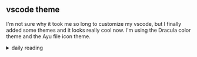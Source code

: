 ## vscode theme

I'm not sure why it took me so long to customize my vscode, but I finally added some themes and it looks really cool now. I'm using the Dracula color theme and the Ayu file icon theme.

<details markdown="1">
<summary>daily reading</summary>

| {{ page.date | date: "%B %-d, %Y" }} |
| :-------------: |
| [2 Sam. 13; 2 Cor. 6; Ezek. 20; Ps. 66–67]({% link _Bible/Bible-year-1.md %}) |
| [BC 29; HC 99-102; CD V: Art. 4-6]({% link _three_forms/three-forms-month-2.md %}) |
| [The Athanasian Creed](https://threeforms.org/the-athanasian-creed/) |

</details>